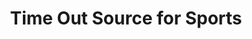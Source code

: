 ---
title: "Time Out Source for Sports"
url: /north-vancouver/time-out-source-for-sports/
shop: Sport
---